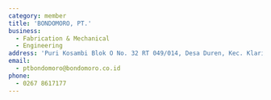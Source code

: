 ```yaml
---
category: member
title: 'BONDOMORO, PT.'
business:
  - Fabrication & Mechanical
  - Engineering
address: 'Puri Kosambi Blok O No. 32 RT 049/014, Desa Duren, Kec. Klari, Karawang 41371'
email:
  - ptbondomoro@bondomoro.co.id
phone:
  - 0267 8617177
---
```


